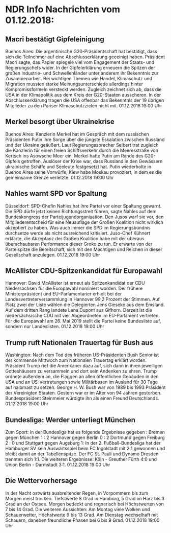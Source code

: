 # NDR Info Nachrichten vom 01.12.2018:


## Macri bestätigt Gipfeleinigung
Buenos Aires: Die argentinische G20-Präsidentschaft hat bestätigt, dass sich die Teilnehmer auf eine Abschlusserklärung geeeinigt haben. Präsident Macri sagte, das Papier spiegele viel vom Engagement der Staats- und Regierungschefs wider. In der Gipfelerklärung erneuern die Spitzen der großen Industrie- und Schwellenländer unter anderem ihr Bekenntnis zur Zusammenarbeit. Bei wichtigen Themen wie Handel, Klimaschutz und Migration mussten starke Meinungsunterschiede allerdings hinter Kompromissformeln versteckt werden. Zugleich zeichnet sich ab, dass die USA in der Klimapolitik aus dem Kreis der G20-Staaten ausscheren. In der Abschlusserklärung tragen die USA offenbar das Bekenntnis der 19 übrigen Mitglieder zu den Pariser Klimaschutzzielen nicht mit. 01.12.2018 19:00 Uhr 

## Merkel besorgt über Ukrainekrise
Buenos Aires: Kanzlerin Merkel hat im Gespräch mit dem russischen Präsidenten Putin ihre Sorge über die jüngste Eskalation zwischen Russland und der Ukraine geäußert. Laut Regierungssprecher Seibert trat zugleich die Kanzlerin für einen freien Schiffsverkehr durch die Meeresstraße von Kertsch ins Asowsche Meer ein. Merkel hatte Putin am Rande des G20-Gipfels getroffen. Auslöser der Krise war, dass Russland in den Gewässern ukrainische Schiffe und Seeleute festgesetzt hat. Putin wiederholte in Buenos Aires seine Vorwürfe, Kiew habe Moskau provoziert, in dem es die gemeinsame Grenze verletzte. 01.12.2018 19:00 Uhr 

## Nahles warnt SPD vor Spaltung
Düsseldorf: SPD-Chefin Nahles hat ihre Partei vor einer Spaltung gewarnt. Die SPD dürfe jetzt keinen Richtungsstreit führen, sagte Nahles auf dem Bundeskongress der Parteijugendorganisation. Den Jusos warf sie vor, den Mitgliederentscheid für eine Neuauflage der Großen Koalition nicht wirklich akzeptiert zu haben. Was auch immer die SPD im Regierungsbündnis durchsetze werde als nicht ausreichend kritisiert. Juso-Chef Kühnert erklärte, die Akzeptanz der Großen Koalition habe mit der überaus überschaubaren Performance dieser Groko zu tun. Er erwarte von der Parteispitze die Bereitschaft, sich mit den Mächtigen und Reichen in dieser Gesellschaft anzulegen. 01.12.2018 19:00 Uhr 

## McAllister CDU-Spitzenkandidat für Europawahl
Hannover: David McAllister ist erneut als Spitzenkandidat der CDU Niedersachsen für die Europawahl nominiert worden. Der frühere Ministerpräsident und EU-Parlamentarier erhielt bei der Landesvertreterversammlung in Hannover 99,2 Prozent der Stimmen. Auf Platz zwei der Liste wählen die Delegierten Jens Gieseke aus dem Emsland. Auf dem dritten Rang landete Lena Dupont aus Gifhorn. Derzeit ist die niedersächsische CDU mit vier Abgeordneten im EU-Parlament vertreten. Für die Europawahl am 26. Mai 2019 stellt die Partei keine Bundesliste auf, sondern nur Landeslisten. 01.12.2018 19:00 Uhr 

## Trump ruft Nationalen Trauertag für Bush aus
Washington: Nach dem Tod des früheren US-Präsidenten Bush Senior ist der kommende Mittwoch zum Nationalen Trauertag erklärt worden. Präsident Trump rief die Amerikaner dazu auf, sich dann in ihren jeweiligen Gotteshäusern zu versammeln und dort sein Andenken zu ehren. Trump ordnete außerdem an, die Flaggen an allen öffentlichen Gebäuden in den USA und an US-Vertretungen sowie Militärbasen im Ausland für 30 Tage auf halbmast zu setzen. George H. W. Bush war von 1989 bis 1993 Präsident der Vereinigten Staaten. Gestern war er im Alter von 94 Jahren gestorben. Bundespräsident Steinmeier würdigte ihn als einen Freund Deutschlands. 01.12.2018 19:00 Uhr 

## Bundesliga: Werder unterliegt München
Zum Sport: In der Bundesliga hat es folgende Ergebnisse gegeben : Bremen gegen München 1 : 2 Hannover gegen Berlin 0 : 2 Dortmund gegen Freiburg 2 : 0 und Stuttgart gegen Augsburg 1: In der 2. Fußball-Bundesliga hat der Hamburger SV sein Auswärtsspiel beim FC Ingolstadt mit 2:1 gewonnen und bleibt damit an der Tabellenspitze. Der FC St. Pauli und Dynamo Dresden trennten sich 1:1. Die weiteren Ergebnisse:
Köln - Greuther Fürth 4:0
und
Union Berlin - Darmstadt 3:1. 01.12.2018 19:00 Uhr 

## Die Wettervorhersage
In der Nacht ostwärts ausbreitender Regen, in Vorpommern bis zum Morgen meist trocken. Tiefstwerte 8 Grad in Hamburg, 5 Grad im Harz  bis 3 Grad an der Ostsee. Morgen bedeckt und regnerisch bei Höchstwerten von 7 bis 14 Grad. Die weiteren Aussichten:
Am Montag viele Wolken und Schauerwetter, Höchstwerte 9 bis 13 Grad. Am Dienstag wechselhaft mit Schauern, daneben freundliche Phasen bei 6 bis 9 Grad. 01.12.2018 19:00 Uhr 
